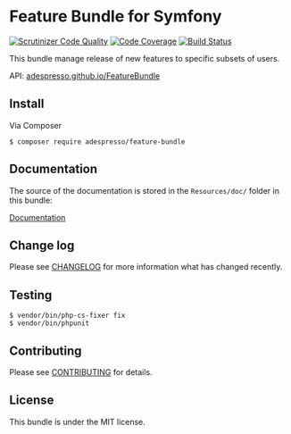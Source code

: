 # Feature Bundle for Symfony

[![Scrutinizer Code Quality](https://scrutinizer-ci.com/g/adespresso/FeatureBundle/badges/quality-score.png?b=master)](https://scrutinizer-ci.com/g/adespresso/FeatureBundle/?branch=master)
[![Code Coverage](https://scrutinizer-ci.com/g/adespresso/FeatureBundle/badges/coverage.png?b=master)](https://scrutinizer-ci.com/g/adespresso/FeatureBundle/?branch=master)
[![Build Status](https://scrutinizer-ci.com/g/adespresso/FeatureBundle/badges/build.png?b=master)](https://scrutinizer-ci.com/g/adespresso/FeatureBundle/build-status/master)

This bundle manage release of new features to specific subsets of users.

API: [adespresso.github.io/FeatureBundle](https://adespresso.github.io/FeatureBundle/)

## Install

Via Composer

```console
$ composer require adespresso/feature-bundle
```

## Documentation

The source of the documentation is stored in the `Resources/doc/` folder in this bundle:

[Documentation](Resources/doc/index.rst)

## Change log

Please see [CHANGELOG](CHANGELOG.md) for more information what has changed recently.

## Testing

```console
$ vendor/bin/php-cs-fixer fix
$ vendor/bin/phpunit
```

## Contributing

Please see [CONTRIBUTING](CONTRIBUTING.md) for details.

## License

This bundle is under the MIT license.


